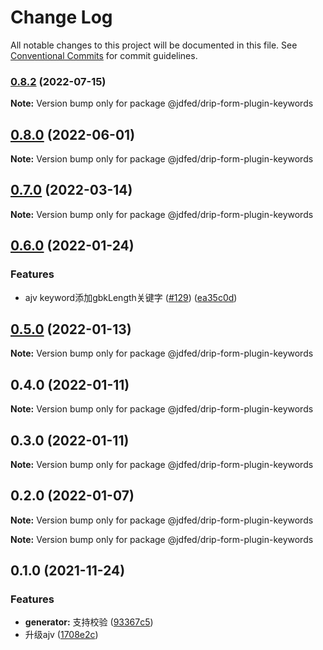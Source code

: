 # Change Log

All notable changes to this project will be documented in this file.
See [Conventional Commits](https://conventionalcommits.org) for commit guidelines.

### [0.8.2](https://github.com/jdfed/drip-form/compare/v0.8.1...v0.8.2) (2022-07-15)

**Note:** Version bump only for package @jdfed/drip-form-plugin-keywords





## [0.8.0](https://github.com/jdfed/drip-form/compare/v0.7.0...v0.8.0) (2022-06-01)

**Note:** Version bump only for package @jdfed/drip-form-plugin-keywords





## [0.7.0](https://github.com/jdfed/drip-form/compare/v0.6.0...v0.7.0) (2022-03-14)

**Note:** Version bump only for package @jdfed/drip-form-plugin-keywords





## [0.6.0](https://github.com/jdfed/drip-form/compare/v0.5.0...v0.6.0) (2022-01-24)


### Features

* ajv keyword添加gbkLength关键字 ([#129](https://github.com/jdfed/drip-form/issues/129)) ([ea35c0d](https://github.com/jdfed/drip-form/commit/ea35c0dc7299127a5d3ec9362e5725100446337f))



## [0.5.0](https://github.com/jdfed/drip-form/compare/v0.4.0...v0.5.0) (2022-01-13)

**Note:** Version bump only for package @jdfed/drip-form-plugin-keywords





## 0.4.0 (2022-01-11)

**Note:** Version bump only for package @jdfed/drip-form-plugin-keywords





## 0.3.0 (2022-01-11)

**Note:** Version bump only for package @jdfed/drip-form-plugin-keywords





## 0.2.0 (2022-01-07)

**Note:** Version bump only for package @jdfed/drip-form-plugin-keywords







**Note:** Version bump only for package @jdfed/drip-form-plugin-keywords





## 0.1.0 (2021-11-24)


### Features

* **generator:** 支持校验 ([93367c5](https://github.com/jdfed/drip-form/commit/93367c5d965007638b51653459f1faeff9d637c5))
* 升级ajv ([1708e2c](https://github.com/jdfed/drip-form/commit/1708e2c8ad8581a78be9923f194c494e2f970a4c))
